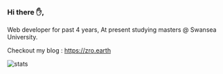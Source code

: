 ### Hi there ✋,
Web developer for past 4 years, At present studying masters @ Swansea University.

Checkout my blog : https://zro.earth

![stats](sample.svg)
